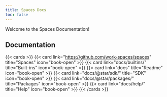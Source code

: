 ```yaml
---
title: Spaces Docs
toc: false
---
```


Welcome to the Spaces Documentation!

## Documentation

{{< cards >}}
  {{< card link="https://github.com/work-spaces/spaces" title="Spaces" icon="book-open" >}}
  {{< card link="docs/builtins/" title="Built-ins" icon="book-open" >}}
  {{< card link="docs" title="Readme" icon="book-open" >}}
  {{< card link="docs/@star/sdk/" title="SDK" icon="book-open" >}}
  {{< card link="docs/@star/packages/" title="Packages" icon="book-open" >}}
  {{< card link="docs/help/" title="Help" icon="book-open" >}}
{{< /cards >}}
